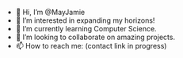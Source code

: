 - 👋 Hi, I’m @MayJamie
- 👀 I’m interested in expanding my horizons!
- 🌱 I’m currently learning Computer Science.
- 💞️ I’m looking to collaborate on amazing projects.
- 📫 How to reach me: (contact link in progress)

<!---
MayJamie/MayJamie is a ✨ special ✨ repository because its `README.md` (this file) appears on your GitHub profile.
You can click the Preview link to take a look at your changes.
--->
